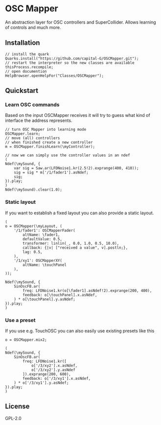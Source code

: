 # OSC Mapper

An abstraction layer for OSC controllers and SuperCollider.
Allows learning of controls and much more.

## Installation

```supercollider
// install the quark
Quarks.install("https://github.com/capital-G/OSCMapper.git");
// restart the interpreter so the new classes are available
thisProcess.recompile;
// open documention
HelpBrowser.openHelpFor("Classes/OSCMapper");
```

## Quickstart

### Learn OSC commands

Based on the input OSCMapper receives it will try to guess what kind of interface the address represents.

```supercollider
// turn OSC Mapper into learning mode
OSCMapper.learn;
// move (all) controllers
// when finished create a new controller
m = OSCMapper.finishLearn(\myController);

// now we can simply use the controller values in an ndef
(
Ndef(\mySound, {
    var sig = Saw.ar(LFDNoise1.kr(2.5!2).exprange(400, 410));
    sig = sig * m['/1/fader1'].asNdef;
    sig;
}).play;
)
Ndef(\mySound).clear(1.0);
```

### Static layout

If you want to establish a fixed layout you can also provide a static layout.

```supercollider
(
o = OSCMapper(\myLayout, (
    '/1/fader1': OSCMapperFader(
        altName: \fader1,
        defaultValue: 0.5,
        transformer: linlin(_, 0.0, 1.0, 0.5, 10.0),
        callback: {|v| ["received a value", v].postln;},
        lag: 0.5,
    ),
    '/1/xy1': OSCMapperXY(
        altName: \touchPanel
    ),
));

Ndef(\mySound, {
    SinOscFB.ar(
        freq: LFDNoise1.kr(o[\fader1].asNdef!2).exprange(200, 400),
        feedback: o[\touchPanel].x.asNdef,
    ) * o[\touchPanel].y.asNdef;
}).play;
)
```

### Use a preset

If you use e.g. TouchOSC you can also easily use existing presets like this

```supercollider
o = OSCMapper.mix2;

(
Ndef(\mySound, {
    SinOscFB.ar(
        freq: LFDNoise1.kr([
            o['/3/xy2'].x.asNdef,
            o['/3/xy2'].y.asNdef 
        ]).exprange(200, 600),
        feedback: o['/3/xy1'].x.asNdef,
    ) * o['/3/xy1'].y.asNdef;
}).play;
)
```

## License

GPL-2.0

